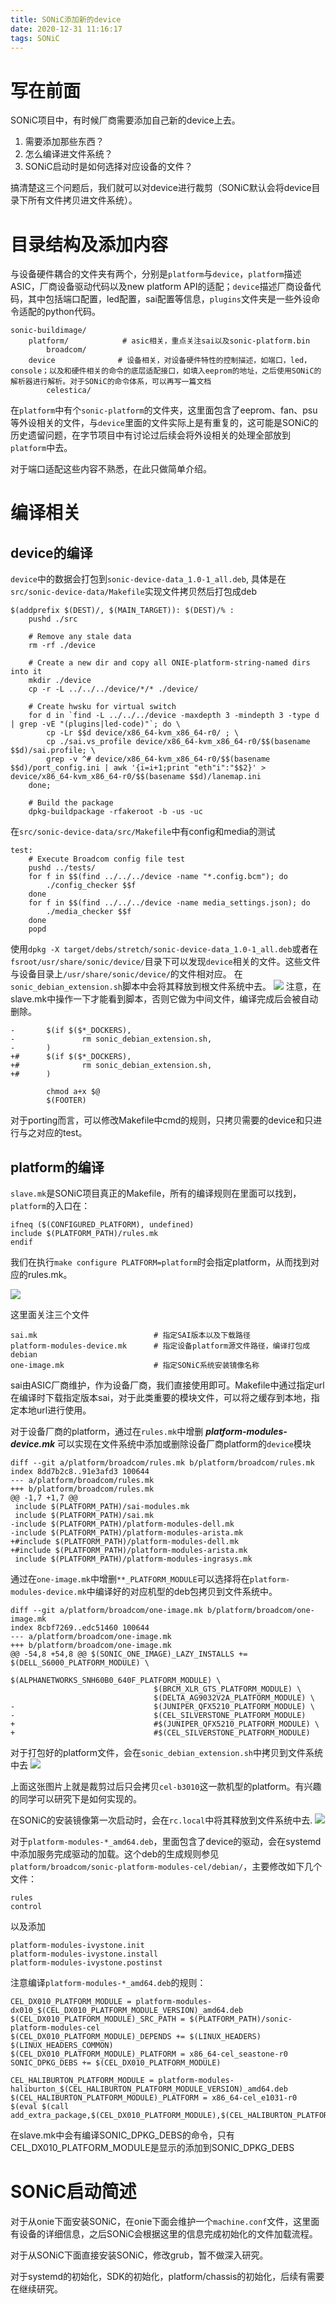 ```yaml
---
title: SONiC添加新的device
date: 2020-12-31 11:16:17
tags: SONiC
---
```


# 写在前面
SONiC项目中，有时候厂商需要添加自己新的device上去。
1. 需要添加那些东西？
2. 怎么编译进文件系统？
3. SONiC启动时是如何选择对应设备的文件？

搞清楚这三个问题后，我们就可以对device进行裁剪（SONiC默认会将device目录下所有文件拷贝进文件系统）。

# 目录结构及添加内容

与设备硬件耦合的文件夹有两个，分别是`platform`与`device`，`platform`描述ASIC，厂商设备驱动代码以及new platform API的适配；`device`描述厂商设备代码，其中包括端口配置，led配置，sai配置等信息，`plugins`文件夹是一些外设命令适配的python代码。
```
sonic-buildimage/
    platform/            # asic相关，重点关注sai以及sonic-platform.bin
        broadcom/        
    device              # 设备相关，对设备硬件特性的控制描述，如端口，led，console；以及和硬件相关的命令的底层适配接口，如填入eeprom的地址，之后使用SONiC的解析器进行解析。对于SONiC的命令体系，可以再写一篇文档
        celestica/
```

在`platform`中有个`sonic-platform`的文件夹，这里面包含了eeprom、fan、psu等外设相关的文件，与`device`里面的文件实际上是有重复的，这可能是SONiC的历史遗留问题，在字节项目中有讨论过后续会将外设相关的处理全部放到`platform`中去。

对于端口适配这些内容不熟悉，在此只做简单介绍。

# 编译相关
## device的编译

`device`中的数据会打包到`sonic-device-data_1.0-1_all.deb`, 具体是在`src/sonic-device-data/Makefile`实现文件拷贝然后打包成deb
```
$(addprefix $(DEST)/, $(MAIN_TARGET)): $(DEST)/% :                                       
    pushd ./src                     
                                    
    # Remove any stale data         
    rm -rf ./device                 
                                    
    # Create a new dir and copy all ONIE-platform-string-named dirs into it              
    mkdir ./device                  
    cp -r -L ../../../device/*/* ./device/                                               
                                    
    # Create hwsku for virtual switch
    for d in `find -L ../../../device -maxdepth 3 -mindepth 3 -type d | grep -vE "(plugins|led-code)"`; do \
        cp -Lr $$d device/x86_64-kvm_x86_64-r0/ ; \                                      
        cp ./sai.vs_profile device/x86_64-kvm_x86_64-r0/$$(basename $$d)/sai.profile; \  
        grep -v ^# device/x86_64-kvm_x86_64-r0/$$(basename $$d)/port_config.ini | awk '{i=i+1;print "eth"i":"$$2}' > device/x86_64-kvm_x86_64-r0/$$(basename $$d)/lanemap.ini
    done;                           
                                    
    # Build the package                                                                                                                                       
    dpkg-buildpackage -rfakeroot -b -us -uc
```
在`src/sonic-device-data/src/Makefile`中有config和media的测试
```
test:
    # Execute Broadcom config file test
    pushd ../tests/
    for f in $$(find ../../../device -name "*.config.bcm"); do
        ./config_checker $$f
    done
    for f in $$(find ../../../device -name media_settings.json); do                                                                                           
        ./media_checker $$f
    done
    popd
```
使用`dpkg -X target/debs/stretch/sonic-device-data_1.0-1_all.deb`或者在`fsroot/usr/share/sonic/device/`目录下可以发现`device`相关的文件。这些文件与设备目录上`/usr/share/sonic/device/`的文件相对应。
在`sonic_debian_extension.sh`脚本中会将其释放到根文件系统中去。
![](https://rancho333.github.io/uploads/device_data.png)
注意，在slave.mk中操作一下才能看到脚本，否则它做为中间文件，编译完成后会被自动删除。
```
-       $(if $($*_DOCKERS),
-               rm sonic_debian_extension.sh,
-       )
+#      $(if $($*_DOCKERS),
+#              rm sonic_debian_extension.sh,
+#      )
 
        chmod a+x $@
        $(FOOTER)
```

对于porting而言，可以修改Makefile中cmd的规则，只拷贝需要的device和只进行与之对应的test。



## platform的编译

`slave.mk`是SONiC项目真正的Makefile，所有的编译规则在里面可以找到，`platform`的入口在：
```
ifneq ($(CONFIGURED_PLATFORM), undefined)
include $(PLATFORM_PATH)/rules.mk
endif 
```
我们在执行`make configure PLATFORM=platform`时会指定platform，从而找到对应的rules.mk。

![](https://rancho333.github.io/uploads/rules_mk.png)

这里面关注三个文件
```
sai.mk                          # 指定SAI版本以及下载路径
platform-modules-device.mk      # 指定设备platform源文件路径，编译打包成debian
one-image.mk                    # 指定SONiC系统安装镜像名称
```
sai由ASIC厂商维护，作为设备厂商，我们直接使用即可。Makefile中通过指定url在编译时下载指定版本sai，对于此类重要的模块文件，可以将之缓存到本地，指定本地url进行使用。

对于设备厂商的platform，通过在`rules.mk`中增删 ***platform-modules-device.mk*** 可以实现在文件系统中添加或删除设备厂商platform的`device`模块
```
diff --git a/platform/broadcom/rules.mk b/platform/broadcom/rules.mk
index 8dd7b2c8..91e3afd3 100644
--- a/platform/broadcom/rules.mk
+++ b/platform/broadcom/rules.mk
@@ -1,7 +1,7 @@
 include $(PLATFORM_PATH)/sai-modules.mk
 include $(PLATFORM_PATH)/sai.mk
-include $(PLATFORM_PATH)/platform-modules-dell.mk
-include $(PLATFORM_PATH)/platform-modules-arista.mk
+#include $(PLATFORM_PATH)/platform-modules-dell.mk
+#include $(PLATFORM_PATH)/platform-modules-arista.mk
 include $(PLATFORM_PATH)/platform-modules-ingrasys.mk
```

通过在`one-image.mk`中增删`**_PLATFORM_MODULE`可以选择将在`platform-modules-device.mk`中编译好的对应机型的deb包拷贝到文件系统中。
```
diff --git a/platform/broadcom/one-image.mk b/platform/broadcom/one-image.mk
index 8cbf7269..edc51460 100644
--- a/platform/broadcom/one-image.mk
+++ b/platform/broadcom/one-image.mk
@@ -54,8 +54,8 @@ $(SONIC_ONE_IMAGE)_LAZY_INSTALLS += $(DELL_S6000_PLATFORM_MODULE) \
                                $(ALPHANETWORKS_SNH60B0_640F_PLATFORM_MODULE) \
                                $(BRCM_XLR_GTS_PLATFORM_MODULE) \
                                $(DELTA_AG9032V2A_PLATFORM_MODULE) \
-                               $(JUNIPER_QFX5210_PLATFORM_MODULE) \
-                               $(CEL_SILVERSTONE_PLATFORM_MODULE)
+                               #$(JUNIPER_QFX5210_PLATFORM_MODULE) \
+                               #$(CEL_SILVERSTONE_PLATFORM_MODULE)
```

对于打包好的platform文件，会在`sonic_debian_extension.sh`中拷贝到文件系统中去
![](https://rancho333.github.io/uploads/platform_module.png)

上面这张图片上就是裁剪过后只会拷贝`cel-b3010`这一款机型的platform。有兴趣的同学可以研究下是如何实现的。

在SONiC的安装镜像第一次启动时，会在`rc.local`中将其释放到文件系统中去.
![](https://rancho333.github.io/uploads/platform_module_2.png)

对于`platform-modules-*_amd64.deb`，里面包含了device的驱动，会在systemd中添加服务完成驱动的加载。这个deb的生成规则参见`platform/broadcom/sonic-platform-modules-cel/debian/`，主要修改如下几个文件：
```
rules
control
```
以及添加
```
platform-modules-ivystone.init
platform-modules-ivystone.install
platform-modules-ivystone.postinst
```

注意编译`platform-modules-*_amd64.deb`的规则：
```
CEL_DX010_PLATFORM_MODULE = platform-modules-dx010_$(CEL_DX010_PLATFORM_MODULE_VERSION)_amd64.deb
$(CEL_DX010_PLATFORM_MODULE)_SRC_PATH = $(PLATFORM_PATH)/sonic-platform-modules-cel
$(CEL_DX010_PLATFORM_MODULE)_DEPENDS += $(LINUX_HEADERS) $(LINUX_HEADERS_COMMON)
$(CEL_DX010_PLATFORM_MODULE)_PLATFORM = x86_64-cel_seastone-r0
SONIC_DPKG_DEBS += $(CEL_DX010_PLATFORM_MODULE)
           
CEL_HALIBURTON_PLATFORM_MODULE = platform-modules-haliburton_$(CEL_HALIBURTON_PLATFORM_MODULE_VERSION)_amd64.deb
$(CEL_HALIBURTON_PLATFORM_MODULE)_PLATFORM = x86_64-cel_e1031-r0
$(eval $(call add_extra_package,$(CEL_DX010_PLATFORM_MODULE),$(CEL_HALIBURTON_PLATFORM_MODULE)))
```
在slave.mk中会有编译SONIC_DPKG_DEBS的命令，只有CEL_DX010_PLATFORM_MODULE是显示的添加到SONIC_DPKG_DEBS

# SONiC启动简述

对于从onie下面安装SONiC，在onie下面会维护一个`machine.conf`文件，这里面有设备的详细信息，之后SONiC会根据这里的信息完成初始化的文件加载流程。

对于从SONiC下面直接安装SONiC，修改grub，暂不做深入研究。

对于systemd的初始化，SDK的初始化，platform/chassis的初始化，后续有需要在继续研究。